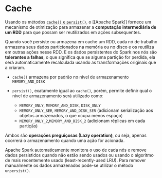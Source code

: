 # Cache

Usando os métodos [`cache()` e `persist()`](https://sparkbyexamples.com/spark/spark-dataframe-cache-and-persist-explained/), o [[Apache Spark]] fornece um mecanismo de otimização para armazenar a **computação intermediária de um RDD** para que possam ser reutilizados em ações subsequentes.

Quando você persiste ou armazena em cache um RDD, cada nó de trabalho armazena seus dados particionados na memória ou no disco e os reutiliza em outras ações nesse RDD. E os dados persistentes do Spark nos nós são **tolerantes a falhas**, o que significa que se alguma partição for perdida, ela será automaticamente recalculada usando as transformações originais que a criaram.

- `cache()` armazena por padrão no nível de armazenamento `MEMORY_AND_DISK`

- `persist()`, exatamente igual ao `cache()`, porém, permite definir qual o nível de armazenamento será utilizado como:
	- `MEMORY_ONLY`, `MEMORY_AND_DISK`, `DISK_ONLY`
	- `MEMORY_ONLY_SER`, `MEMORY_AND_DISK_SER` (adicionam serialização aos objetos armazenados, o que ocupa menos espaço)
	- `MEMORY_ONLY_2`,`MEMORY_AND_DISK_2` (adicionam réplicas em cada partição)

Ambos são **operações preguiçosas (Lazy operation)**, ou seja, apenas ocorrerá o armazenamento quando uma ação for acionada.

Apache Spark automaticamente monitora o uso de cada nós e remove dados persistidos quando não estão sendo usados ou usando o algoritmo de mais recentemente usado (least-recently-used LRU). Para remover manualmente os dados armazenados pode-se utilizar o método `unpersist()`.